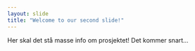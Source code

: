 ```yaml
---
layout: slide
title: "Welcome to our second slide!"
---
```


Her skal det stå masse info om prosjektet!
Det kommer snart...
